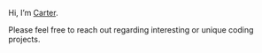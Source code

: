 Hi, I’m [Carter](https://carterfaceysmith.tech).<br>

Please feel free to reach out regarding interesting or unique coding projects.
